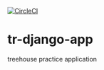 [![CircleCI](https://circleci.com/gh/caleb-42/tr-django-app.svg?style=svg)](https://circleci.com/gh/caleb-42/tr-django-app)

# tr-django-app
treehouse practice application
